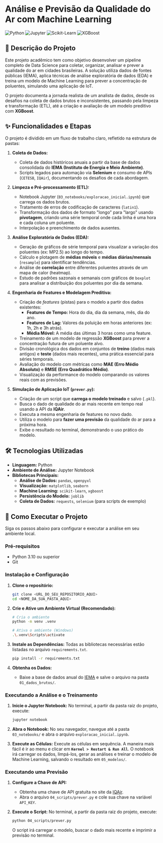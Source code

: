 # Análise e Previsão da Qualidade do Ar com Machine Learning

![Python](https://img.shields.io/badge/Python-3.11+-blue.svg)
![Jupyter](https://img.shields.io/badge/Jupyter-Notebook-orange.svg)
![Scikit-Learn](https://img.shields.io/badge/scikit--learn-ML-brightgreen.svg)
![XGBoost](https://img.shields.io/badge/XGBoost-Boosting-blueviolet.svg)

## 📖 Descrição do Projeto

Este projeto acadêmico tem como objetivo desenvolver um pipeline completo de Data Science para coletar, organizar, analisar e prever a qualidade do ar em cidades brasileiras. A solução utiliza dados de fontes públicas (IEMA), aplica técnicas de análise exploratória de dados (EDA) e treina um modelo de Machine Learning para prever a concentração de poluentes, simulando uma aplicação de IoT.

O projeto documenta a jornada realista de um analista de dados, desde os desafios na coleta de dados brutos e inconsistentes, passando pela limpeza e transformação (ETL), até a criação e avaliação de um modelo preditivo com **XGBoost**.

## ✨ Funcionalidades e Etapas

O projeto é dividido em um fluxo de trabalho claro, refletido na estrutura de pastas:

1.  **Coleta de Dados:**
    - Coleta de dados históricos anuais a partir da base de dados consolidada do **IEMA (Instituto de Energia e Meio Ambiente)**.
    - Scripts legados para automação via **Selenium** e consumo de APIs (`CETESB`, `IQAir`), documentando os desafios de cada abordagem.

2.  **Limpeza e Pré-processamento (ETL):**
    - Notebook Jupyter (`03_notebooks/exploracao_inicial.ipynb`) que carrega os dados brutos.
    - Tratamento de erros de codificação de caracteres (`latin1`).
    - Transformação dos dados de formato "longo" para "largo" usando **pivotagem**, criando uma série temporal onde cada linha é uma hora e cada coluna um poluente.
    - Interpolação e preenchimento de dados ausentes.

3.  **Análise Exploratória de Dados (EDA):**
    - Geração de gráficos de série temporal para visualizar a variação dos poluentes (ex: MP2.5) ao longo do tempo.
    - Cálculo e plotagem de **médias móveis** e **médias diárias/mensais** (`resample`) para identificar tendências.
    - Análise de **correlação** entre diferentes poluentes através de um mapa de calor (heatmap).
    - Estudo de padrões sazonais e semanais com gráficos de `boxplot` para analisar a distribuição dos poluentes por dia da semana.

4.  **Engenharia de Features e Modelagem Preditiva:**
    - Criação de *features* (pistas) para o modelo a partir dos dados existentes:
        - **Features de Tempo:** Hora do dia, dia da semana, mês, dia do ano.
        - **Features de Lag:** Valores da poluição em horas anteriores (ex: 1h, 2h e 3h atrás).
        - **Média Móvel:** A média das últimas 3 horas como uma feature.
    - Treinamento de um modelo de regressão **XGBoost** para prever a concentração futura de um poluente alvo.
    - Divisão cronológica dos dados em conjuntos de **treino** (dados mais antigos) e **teste** (dados mais recentes), uma prática essencial para séries temporais.
    - Avaliação do modelo com métricas como **MAE (Erro Médio Absoluto)** e **RMSE (Erro Quadrático Médio)**.
    - Visualização da performance do modelo comparando os valores reais com as previsões.

5.  **Simulação de Aplicação IoT (`prever.py`):**
    - Criação de um script que **carrega o modelo treinado** e salvo (`.pkl`).
    - Busca o dado de qualidade do ar mais recente em tempo real usando a API da **IQAir**.
    - Executa a mesma engenharia de features no novo dado.
    - Utiliza o modelo para **fazer uma previsão** da qualidade do ar para a próxima hora.
    - Exibe o resultado no terminal, demonstrando o uso prático do modelo.

## 🛠️ Tecnologias Utilizadas

- **Linguagem:** Python
- **Ambiente de Análise:** Jupyter Notebook
- **Bibliotecas Principais:**
  - **Análise de Dados:** `pandas`, `openpyxl`
  - **Visualização:** `matplotlib`, `seaborn`
  - **Machine Learning:** `scikit-learn`, `xgboost`
  - **Persistência do Modelo:** `joblib`
  - **Coleta de Dados:** `requests`, `selenium` (para scripts de exemplo)

## 🚀 Como Executar o Projeto

Siga os passos abaixo para configurar e executar a análise em seu ambiente local.

### Pré-requisitos

- Python 3.10 ou superior
- Git

### Instalação e Configuração

1.  **Clone o repositório:**
    ```bash
    git clone <URL_DO_SEU_REPOSITORIO_AQUI>
    cd <NOME_DA_SUA_PASTA_AQUI>
    ```

2.  **Crie e Ative um Ambiente Virtual (Recomendado):**
    ```bash
    # Cria o ambiente
    python -m venv .venv

    # Ativa o ambiente (Windows)
    .\.venv\Scripts\activate
    ```

3.  **Instale as Dependências:**
    Todas as bibliotecas necessárias estão listadas no arquivo `requirements.txt`.
    ```bash
    pip install -r requirements.txt
    ```

4.  **Obtenha os Dados:**
    - Baixe a base de dados anual do [IEMA](https://www.energiaeambiente.org.br/plataforma-qualidade-do-ar) e salve o arquivo na pasta `01_dados_brutos/`.

### Executando a Análise e o Treinamento

1.  **Inicie o Jupyter Notebook:**
    No terminal, a partir da pasta raiz do projeto, execute:
    ```bash
    jupyter notebook
    ```

2.  **Abra o Notebook:**
    No seu navegador, navegue até a pasta `03_notebooks/` e abra o arquivo `exploracao_inicial.ipynb`.

3.  **Execute as Células:**
    Execute as células em sequência. A maneira mais fácil é ir ao menu e clicar em **`Kernel > Restart & Run All`**. O notebook irá carregar os dados, limpá-los, gerar as análises e treinar o modelo de Machine Learning, salvando o resultado em `05_modelos/`.

### Executando uma Previsão

1.  **Configure a Chave de API:**
    - Obtenha uma chave de API gratuita no site da [IQAir](https://www.iqair.com/developer-hub).
    - Abra o arquivo `04_scripts/prever.py` e cole sua chave na variável `API_KEY`.

2.  **Execute o Script:**
    No terminal, a partir da pasta raiz do projeto, execute:
    ```bash
    python 04_scripts/prever.py
    ```
    O script irá carregar o modelo, buscar o dado mais recente e imprimir a previsão no terminal.
